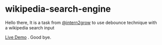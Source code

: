 # wikipedia-search-engine

Hello there, It is a task from <a href="https://github.com/intern2grow">@intern2grow</a> to use debounce technique with a wikipedia search input

<a href="https://omarsha6an.github.io/wikipedia-search-engine/">Live Demo</a>
.
Good bye.

